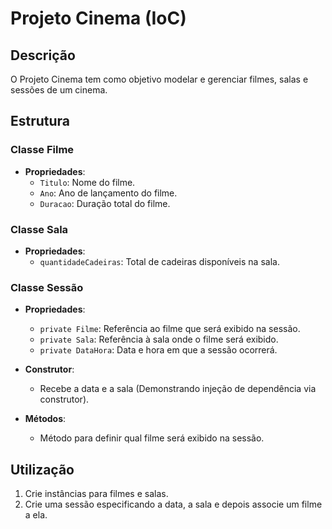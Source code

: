 # Projeto Cinema (IoC)

## Descrição
O Projeto Cinema tem como objetivo modelar e gerenciar filmes, salas e sessões de um cinema.

## Estrutura

### Classe Filme
- **Propriedades**:
  - `Titulo`: Nome do filme.
  - `Ano`: Ano de lançamento do filme.
  - `Duracao`: Duração total do filme.

### Classe Sala
- **Propriedades**:
  - `quantidadeCadeiras`: Total de cadeiras disponíveis na sala.

### Classe Sessão
- **Propriedades**:
  - `private Filme`: Referência ao filme que será exibido na sessão.
  - `private Sala`: Referência à sala onde o filme será exibido.
  - `private DataHora`: Data e hora em que a sessão ocorrerá.
  
- **Construtor**:
  - Recebe a data e a sala (Demonstrando injeção de dependência via construtor).

- **Métodos**:
  - Método para definir qual filme será exibido na sessão.

## Utilização

1. Crie instâncias para filmes e salas.
2. Crie uma sessão especificando a data, a sala e depois associe um filme a ela.
